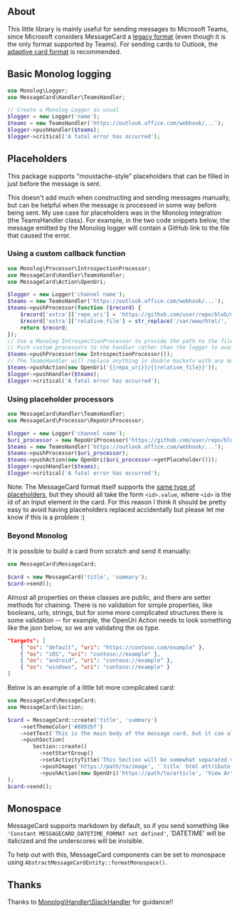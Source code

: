 ## About

This little library is mainly useful for sending messages to Microsoft Teams,
since Microsoft considers MessageCard a [legacy format][] (even though it is the
only format supported by Teams). For sending cards to Outlook, the [adaptive card format][]
is recommended.

## Basic Monolog logging

```php
use Monolog\Logger;
use MessageCard\Handler\TeamsHandler;

// Create a Monolog Logger as usual
$logger = new Logger('name');
$teams = new TeamsHandler('https://outlook.office.com/webhook/...');
$logger->pushHandler($teams);
$logger->critical('A fatal error has occurred');
```

## Placeholders

This package supports "moustache-style" placeholders that can be filled in just
before the message is sent.

This doesn't add much when constructing and sending messages manually, but can
be helpful when the message is processed in some way before being sent. My use
case for placeholders was in the Monolog integration (the TeamsHandler class).
For example, in the two code snippets below, the message emitted by the Monolog
logger will contain a GitHub link to the file that caused the error.

### Using a custom callback function

```php
use Monolog\Processor\IntrospectionProcessor;
use MessageCard\Handler\TeamsHandler;
use MessageCard\Action\OpenUri;

$logger = new Logger('channel name');
$teams = new TeamsHandler('https://outlook.office.com/webhook/...');
$teams->pushProcessor(function ($record) {
    $record['extra']['repo_uri'] = 'https://github.com/user/repo/blob/master';
    $record['extra']['relative_file'] = str_replace('/var/www/html/', '', $record['extra']['file']);
    return $record;
});
// Use a Monolog IntrospectionProcessor to provide the path to the file that logged this message
// Push custom processors to the handler rather than the logger to avoid cluttering the output of other handlers
$teams->pushProcessor(new IntrospectionProcessor());
// The TeamsHandler will replace anything in double backets with any matching entries from the Monolog record (`$record['extra']`)
$teams->pushAction(new OpenUri('{{repo_uri}}/{{relative_file}}'));
$logger->pushHandler($teams);
$logger->critical('A fatal error has occurred');
```

### Using placeholder processors

```php
use MessageCard\Handler\TeamsHandler;
use MessageCard\Processor\RepoUriProcessor;

$logger = new Logger('channel name');
$uri_processor = new RepoUriProcessor('https://github.com/user/repo/blob/master', '/var/www/html');
$teams = new TeamsHandler('https://outlook.office.com/webhook/...');
$teams->pushProcessor($uri_processor);
$teams->pushAction(new OpenUri($uri_processor->getPlaceholder()));
$logger->pushHandler($teams);
$logger->critical('A fatal error has occurred');
```

Note: The MessageCard format itself supports the
[same type of placeholders][input value substitution], but they should all take
the form `<id>.value`, where `<id>` is the id of an Input element in the card.
For this reason I think it should be pretty easy to avoid having placeholders
replaced accidentally but please let me know if this is a problem :)

### Beyond Monolog

It is possible to build a card from scratch and send it manually:

```php
use MessageCard\MessageCard;

$card = new MessageCard('title', 'summary');
$card->send();
```

Almost all properties on these classes are public, and there are setter methods
for chaining. There is no validation for simple properties, like booleans,
urls, strings, but for some more complicated structures there is some
validation -- for example, the OpenUri Action needs to look something like the
json below, so we are validating the os type.

```json
"targets": [
    { "os": "default", "uri": "https://contoso.com/example" },
    { "os": "iOS", "uri": "contoso://example" },
    { "os": "android", "uri": "contoso://example" },
    { "os": "windows", "uri": "contoso://example" }
]
```

Below is an example of a little bit more complicated card:

```php
use MessageCard\MessageCard;
use MessageCard\Section;

$card = MessageCard::create('title', 'summary')
    ->setThemeColor('#8892bf')
    ->setText('This is the main body of the message card, but it can also contain Sections!')
    ->pushSection(
        Section::create()
          ->setStartGroup()
          ->setActivityTitle('This Section will be somewhat separated visually')
          ->pushImage('https://path/to/image', '`title` html attribute')
          ->pushAction(new OpenUri('https://path/to/article', 'View Article'))
);
$card->send();
```

## Monospace

MessageCard supports markdown by default, so if you send something like
`'Constant MESSAGECARD_DATETIME_FORMAT not defined'`, 'DATETIME' will be
italicized and the underscores will be invisible.

To help out with this, MessageCard components can be set to monospace using
`AbstractMessageCardEntity::formatMonospace()`.

## Thanks

Thanks to [Monolog\Handler\SlackHandler][slackhandler] for guidance!!

[input value substitution]: https://docs.microsoft.com/en-us/outlook/actionable-messages/message-card-reference#input-value-substitution
[legacy format]: https://docs.microsoft.com/en-us/outlook/actionable-messages/message-card-reference
[adaptive card format]: https://docs.microsoft.com/en-us/outlook/actionable-messages/adaptive-card
[slackhandler]: https://github.com/Seldaek/monolog/blob/master/src/Monolog/Handler/SlackHandler.php
